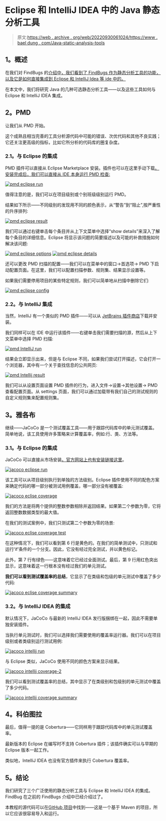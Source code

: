 # Eclipse 和 IntelliJ IDEA 中的 Java 静态分析工具

> 原文:[https://web . archive . org/web/20220930061024/https://www . bael dung . com/Java-static-analysis-tools](https://web.archive.org/web/20220930061024/https://www.baeldung.com/java-static-analysis-tools)

## **1。概述**

在我们对 FindBugs 的[介绍中，我们看到了 FindBugs 作为静态分析工具的功能，以及它是如何直接集成到 Eclipse 和 IntelliJ Idea 等 ide 中的。](/web/20221128105659/https://www.baeldung.com/intro-to-findbugs)

在本文中，我们将研究 Java 的几种可选静态分析工具——以及这些工具如何与 Eclipse 和 IntelliJ IDEA 集成。

## **2。PMD**

让我们从 PMD 开始。

这个成熟且相当完善的工具分析源代码中可能的错误、次优代码和其他不良实践；它还关注更高级的指标，比如它所分析的代码库的圈复杂度。

### **2.1。与 Eclipse 的集成**

PMD 插件可以直接从 Eclipse Marketplace 安装。插件也可以在这里手动下载[。安装完成后，我们可以直接从 IDE 本身运行 PMD 检查:](https://web.archive.org/web/20221128105659/https://pmd.github.io/pmd-5.8.1/usage/integrations.html#Eclipse)

[![pmd eclipse run](img/6305b3d002e9b01ce0c01eaf94b6d226.png)](/web/20221128105659/https://www.baeldung.com/wp-content/uploads/2017/07/pmd_eclipse_run.png)

值得注意的是，我们可以在项目级别或个别班级级别运行 PMD。

结果如下所示——不同级别的发现用不同的颜色表示，从“警告”到“阻止”,按严重性的升序排列:

[![pmd eclipse result](img/537a4ae30bdab501c6be0e4ff5df7d44.png)](/web/20221128105659/https://www.baeldung.com/wp-content/uploads/2017/07/pmd_eclipse_result.png)

我们可以通过右键单击每个条目并从上下文菜单中选择“show details”来深入了解每个条目的详细信息。Eclipse 将显示该问题的简要描述以及可能的补救措施如何解决该问题:

[![pmd eclipse options](img/34b0258884b952e251acdc2323f3ee5e.png)](/web/20221128105659/https://www.baeldung.com/wp-content/uploads/2017/07/pmd_eclipse_options.png) [![pmd eclipse details](img/470dccf3089d6340af8b78d7943b2fb2.png)](/web/20221128105659/https://www.baeldung.com/wp-content/uploads/2017/07/pmd_eclipse_details.png)

还可以更改 PMD 扫描的配置——我们可以在菜单中的窗口->首选项-> PMD 下启动配置页面。在这里，我们可以配置扫描参数、规则集、结果显示设置等。

如果我们需要停用项目的某些特定规则，我们可以简单地从扫描中删除它们:

[![pmd eclipse config](img/e2bcbb06a267ff7a90c43ca2100385d8.png)](/web/20221128105659/https://www.baeldung.com/wp-content/uploads/2017/07/pmd_eclipse_config.png)

### **2.2。与 IntelliJ 集成**

当然，IntelliJ 有一个类似的 PMD 插件——可以从 [JetBrains 插件商店](https://web.archive.org/web/20221128105659/https://plugins.jetbrains.com/plugin/1137-pmdplugin)下载并安装。

我们同样可以在 IDE 中运行该插件——右键单击我们需要扫描的源，然后从上下文菜单中选择 PMD 扫描:

[![pmd IntelliJ run](img/e5572d6a67e44838940d6de493e60a6b.png)](/web/20221128105659/https://www.baeldung.com/wp-content/uploads/2017/07/pmd_IntelliJ_run.png)

结果会立即显示出来，但是与 Eclipse 不同，如果我们尝试打开描述，它会打开一个浏览器，其中有一个关于查找信息的公共网页:

[![pmd Intellij result](img/4436349905e5bb59228a3b6481486329.png)](/web/20221128105659/https://www.baeldung.com/wp-content/uploads/2017/07/pmd_Intellij_result.png)

我们可以从设置页面设置 PMD 插件的行为，进入文件->设置->其他设置-> PMD 查看配置页面。从 settings 页面，我们可以通过加载带有我们自己的测试规则的自定义规则集来配置规则集。

## **3。雅各布**

继续——JaCoCo 是一个测试覆盖工具——用于跟踪代码库中的单元测试覆盖。简单地说，该工具使用许多策略来计算覆盖率，例如:行、类、方法等。

### **3.1。与 Eclipse 的集成**

JaCoCo 可以直接从市场安装[。官方网站上也有安装链接](https://web.archive.org/web/20221128105659/https://marketplace.eclipse.org/content/eclemma-java-code-coverage)[这里](https://web.archive.org/web/20221128105659/http://www.eclemma.org/installation.html)。

[![jacoco eclipse run](img/81d92b6cf3bab3bd920d8854442efa44.png)](/web/20221128105659/https://www.baeldung.com/wp-content/uploads/2017/07/jacoco_eclipse_run.png)

该工具可以从项目级别执行到单独的方法级别。Eclipse 插件使用不同的配色方案来确定代码的哪一部分被测试用例覆盖，哪一部分没有被覆盖:

[![jacoco eclise coverage](img/d91ebae1b4ccf22aa7c367ad8c00923e.png)](/web/20221128105659/https://www.baeldung.com/wp-content/uploads/2017/07/jacoco_eclise_coverage.png)

我们的方法是将两个提供的整数参数相除并返回结果。如果第二个参数为零，它将返回整数数据类型的最大值。

在我们的测试案例中，我们只测试第二个参数为零的场景:

[![jacoco eclise coverage test](img/2d9710ba5625882c95ae4e6700940060.png)](/web/20221128105659/https://www.baeldung.com/wp-content/uploads/2017/07/jacoco_eclise_coverage_test.png)

在这种情况下，我们可以看到第 6 行是黄色的。在我们的简单测试中，只测试和运行‘if’条件的一个分支。因此，它没有经过完全测试，并以黄色标记。

此外，第 7 行有绿色——这意味着它已经过全面测试。最后，第 9 行用红色突出显示，这意味着这一行根本没有经过我们的单元测试。

**我们可以看到测试覆盖率的总结**，它显示了在类级和包级的单元测试中覆盖了多少代码:

[![jacoco eclise coverage summary](img/6c5fb55daee1a9930295239880f18e45.png)](/web/20221128105659/https://www.baeldung.com/wp-content/uploads/2017/07/jacoco_eclise_coverage_summary.png)

### **3.2。与 IntelliJ IDEA 的集成**

默认情况下，JaCoCo 与最新的 IntelliJ IDEA 发行版捆绑在一起，因此不需要单独安装插件。

当执行单元测试时，我们可以选择我们需要使用的覆盖率运行器。我们可以在项目级别或者类级别运行测试用例:

[![jacoco intellij run](img/3085cc3d5bb99d8f609cf12c67e64583.png)](/web/20221128105659/https://www.baeldung.com/wp-content/uploads/2017/07/jacoco_intellij_run.png)

与 Eclipse 类似，JaCoCo 使用不同的颜色方案来显示结果。

[![jacoco intellij coverage-2](img/87addedd6d162f614f7f15fa99b72b1d.png)](/web/20221128105659/https://www.baeldung.com/wp-content/uploads/2017/07/jacoco_intellij_coverage-2.png)

我们可以看到测试覆盖率的总结，其中显示了在类级别和包级别的单元测试中覆盖了多少代码。

[![jacoco intellij coverage summary](img/aa079f2b9df6f9d615bf05d67541edfb.png)](/web/20221128105659/https://www.baeldung.com/wp-content/uploads/2017/07/jacoco_intellij_coverage_summary.png)

## **4。科伯图拉**

最后，值得一提的是 Cobertura——它同样用于跟踪代码库中的单元测试覆盖率。

最新版本的 Eclipse 在编写时不支持 Cobertura 插件；该插件确实可以与早期的 Eclipse 版本一起工作。

类似地，IntelliJ IDEA 也没有官方插件来执行 Cobertura 覆盖率。

## **5。结论**

我们研究了三个广泛使用的静态分析工具与 Eclipse 和 IntelliJ IDEA 的集成。FindBug 在之前的 FindBugs 介绍中已经介绍过了。

本教程的源代码可以在[GitHub 项目](https://web.archive.org/web/20221128105659/https://github.com/eugenp/tutorials/tree/master/static-analysis "The Full Registration Example Project on Github ")中找到——这是一个基于 Maven 的项目，所以它应该很容易导入和运行。